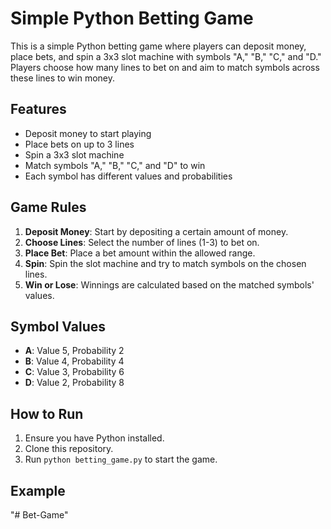 # Simple Python Betting Game

This is a simple Python betting game where players can deposit money, place bets, and spin a 3x3 slot machine with symbols "A," "B," "C," and "D." Players choose how many lines to bet on and aim to match symbols across these lines to win money.

## Features

- Deposit money to start playing
- Place bets on up to 3 lines
- Spin a 3x3 slot machine
- Match symbols "A," "B," "C," and "D" to win
- Each symbol has different values and probabilities

## Game Rules

1. **Deposit Money**: Start by depositing a certain amount of money.
2. **Choose Lines**: Select the number of lines (1-3) to bet on.
3. **Place Bet**: Place a bet amount within the allowed range.
4. **Spin**: Spin the slot machine and try to match symbols on the chosen lines.
5. **Win or Lose**: Winnings are calculated based on the matched symbols' values.

## Symbol Values

- **A**: Value 5, Probability 2
- **B**: Value 4, Probability 4
- **C**: Value 3, Probability 6
- **D**: Value 2, Probability 8

## How to Run

1. Ensure you have Python installed.
2. Clone this repository.
3. Run `python betting_game.py` to start the game.

## Example

"# Bet-Game" 
